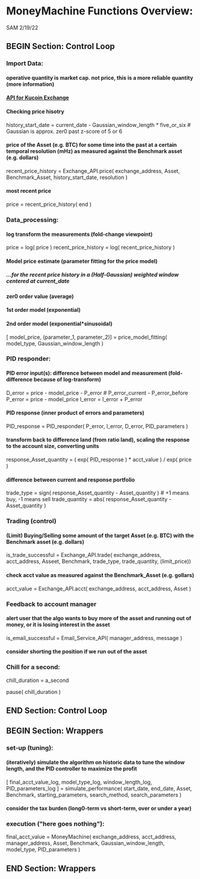 # MoneyMachine Functions Overview:
SAM 2/19/22

## BEGIN Section: Control Loop
### Import Data:
#### operative quantity is market cap. not price, this is a more reliable quantity (more information)

#### [API for Kucoin Exchange](https://algotrading101.com/learn/kucoin-api-guide/)

#### Checking price hisotry
history_start_date = current_date - Gaussian_window_length * five_or_six # Gaussian is approx. zer0 past z-score of 5 or 6

#### price of the Asset (e.g. BTC) for some time into the past at a certain temporal resolution (mHz) as measured against the Benchmark asset (e.g. dollars)
recent_price_history = Exchange_API.price( exchange_address, Asset, Benchmark_Asset, history_start_date, resolution )

#### most recent price
price = recent_price_history( end )

### Data_processing:
#### log transform the measurements (fold-change viewpoint)
price                = log( price )
recent_price_history = log( recent_price_history )

#### Model price estimate (parameter fitting for the price model)
##### ...for the recent price history in a (Half-Gaussian) weighted window centered at current_date
#### zer0 order value (average)
####  1st order model (exponential)
####  2nd order model (exponential*sinusoidal)
[ model_price, (parameter_1, parameter_2)] = price_model_fitting( model_type, Gaussian_window_length ) 

### PID responder:
#### PID error input(s): difference between model and measurement (fold-difference because of log-transform)
D_error = price - model_price - P_error # P_error_current - P_error_before 
P_error = price - model_price
I_error =      I_error        + P_error

#### PID response (inner product of errors and parameters)
PID_response = PID_responder( P_error, I_error, D_error, PID_parameters )

#### transform back to difference land (from ratio land), scaling the response to the account size, converting units
response_Asset_quantity = ( exp( PID_response ) * acct_value ) / exp( price )

#### difference between current and response portfolio
trade_type     = sign( response_Asset_quantity - Asset_quantity ) # +1 means buy, -1 means sell
trade_quantity =  abs( response_Asset_quantity - Asset_quantity )

### Trading (control)
#### (Limit) Buying/Selling some amount of the target Asset (e.g. BTC) with the Benchmark asset (e.g. dollars)
is_trade_successful  = Exchange_API.trade( exchange_address, acct_address, Asseet, Benchmark, trade_type, trade_quantity, (limit_price))

#### check acct value as measured against the Benchmark_Asset (e.g. gollars)
acct_value           = Exchange_API.acct(  exchange_address, acct_address, Asset )

### Feedback to account manager
#### alert user that the algo wants to buy more of the asset and running out of money, or it is losing interest in the asset
is_email_successful = Email_Service_API( manager_address, message )

#### consider shorting the position if we run out of the asset

### Chill for a second:
chill_duration = a_second

pause( chill_duration )

## END Section: Control Loop

## BEGIN Section: Wrappers

### set-up (tuning):
#### (iteratively) simulate the algorithm on historic data to tune the window length, and the PID controller to maximize the profit
[ final_acct_value_log, model_type_log, window_length_log, PID_parameters_log ] = simulate_performance( start_date, end_date, Asset, Benchmark, starting_parameters, search_method, search_parameters )

#### consider the tax burden (long0-term vs short-term, over or under a year)

### execution ("here goes nothing"):
final_acct_value = MoneyMachine( exchange_address, acct_address, manager_address, Asset, Benchmark, Gaussian_window_length, model_type, PID_parameters )

## END Section: Wrappers
